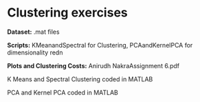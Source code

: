 # Clustering exercises

**Dataset:** .mat files

**Scripts:** KMeanandSpectral for Clustering, PCAandKernelPCA for dimensionality redn

**Plots and Clustering Costs:** Anirudh NakraAssignment 6.pdf

K Means and Spectral Clustering coded in MATLAB

PCA and Kernel PCA coded in MATLAB
